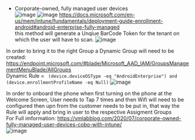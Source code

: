 * Corporate-owned, fully managed user devices<br/>
![image](https://user-images.githubusercontent.com/44326428/178163262-1c697450-ba40-4dae-a72a-616d283e3d0f.png)
![image](https://user-images.githubusercontent.com/44326428/178165778-ed23b21f-2dca-43cd-bd7d-e9309c91ea6e.png)
https://docs.microsoft.com/en-us/mem/intune/fundamentals/deployment-guide-enrollment-android#android-enterprise-fully-managed<br/>
this method will generate a Unqiue BarCode Token for the tenant on which the user will have to scan.
![image](https://user-images.githubusercontent.com/44326428/178162184-8b6b12bb-aca1-41de-833d-f0869c86d918.png)

In order to bring it to the right Group a Dynamic Group will need to be created:<br/>
https://endpoint.microsoft.com/#blade/Microsoft_AAD_IAM/GroupsManagementMenuBlade/AllGroups<br/>
Dynamic Rule = ``` (device.deviceOSType -eq "AndroidEnterprise") and (device.enrollmentProfileName -eq Null)```
![image](https://user-images.githubusercontent.com/44326428/178162545-dcd352dd-c15d-4425-8bdf-bdeccef6cb83.png)

In order to onboard the phone when first turning on the phone at the Welcome Screen, User needs to Tap 7 times and then Wifi will need to be configured then upn from the customer needs to be put in, that way the Rule will apply and bring in user to the respective Assigment Groups<br/>
For Full imformation: https://vmlabblog.com/2020/07/corporate-owned-fully-managed-user-devices-cobo-with-intune/<br/>
![image](https://user-images.githubusercontent.com/44326428/178165443-ead74100-32be-4c05-906f-28da9207eac5.png)
